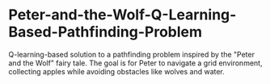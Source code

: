 # Peter-and-the-Wolf-Q-Learning-Based-Pathfinding-Problem
Q-learning-based solution to a pathfinding problem inspired by the "Peter and the Wolf" fairy tale. The goal is for Peter to navigate a grid environment, collecting apples while avoiding obstacles like wolves and water. 
